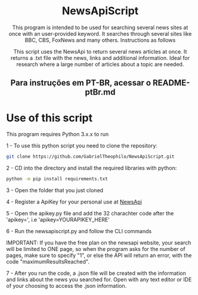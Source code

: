 <h1 align="center"> NewsApiScript</h1>
<p align="center">This program is intended to be used for searching several news sites at once with an user-provided keyword. It searches through several sites like BBC, CBS, FoxNews and many others. Instructions as follows</p>
<p align="center">This script uses the NewsApi to return several news articles at once. It returns a .txt file with the news, links and additional information. Ideal for research where a large number of articles about a topic are needed.</p>

<h2 align="center">Para instruções em PT-BR, acessar o README-ptBr.md</h2>

# Use of this script

This program requires Python 3.x.x to run

1 - To use this python script you need to clone the repository: 
```bash
git clone https://github.com/GabrielTheophilo/NewsApiScript.git
```
2 - CD into the directory and install the required libraries with python:
```bash
python -m pip install requirements.txt
```
3 - Open the folder that you just cloned

4 - Register a ApiKey for your personal use at [NewsApi](https://newsapi.org/)

5 - Open the apikey.py file and add the 32 charachter code after the 'apikey=', i.e 'apikey=YOURAPIKEY_HERE'

6 - Run the newsapiscript.py and follow the CLI commands

IMPORTANT: If you have the free plan on the newsapi website, your search will be limited to ONE page, so when the program asks for the number of pages, make sure to specify "1", or else the API will return an error, with the code "maximumResultsReached".

7 - After you run the code, a .json file will be created with the information and links about the news you searched for. Open with any text editor or IDE of your choosing to access the .json information.


